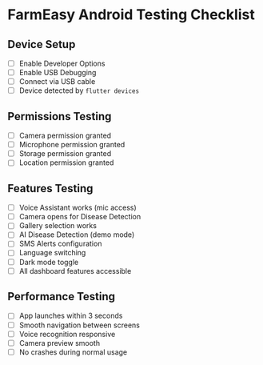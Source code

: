 # FarmEasy Android Testing Checklist

## Device Setup
- [ ] Enable Developer Options
- [ ] Enable USB Debugging
- [ ] Connect via USB cable
- [ ] Device detected by `flutter devices`

## Permissions Testing
- [ ] Camera permission granted
- [ ] Microphone permission granted
- [ ] Storage permission granted
- [ ] Location permission granted

## Features Testing
- [ ] Voice Assistant works (mic access)
- [ ] Camera opens for Disease Detection
- [ ] Gallery selection works
- [ ] AI Disease Detection (demo mode)
- [ ] SMS Alerts configuration
- [ ] Language switching
- [ ] Dark mode toggle
- [ ] All dashboard features accessible

## Performance Testing
- [ ] App launches within 3 seconds
- [ ] Smooth navigation between screens
- [ ] Voice recognition responsive
- [ ] Camera preview smooth
- [ ] No crashes during normal usage
